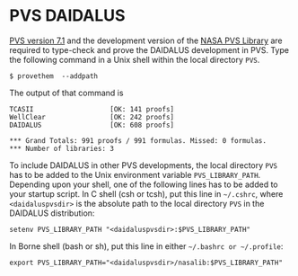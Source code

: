 PVS DAIDALUS
==

[PVS version 7.1](http://pvs.csl.sri.com) and the development version
of the [NASA PVS Library](https://github.com/nasa/pvslib) are required
to type-check and prove the DAIDALUS development in PVS. Type the following
command in a Unix shell within the local directory `PVS`.

```
$ provethem  --addpath
```

The output of that command is

```
TCASII                   [OK: 141 proofs]
WellClear                [OK: 242 proofs]
DAIDALUS                 [OK: 608 proofs]

*** Grand Totals: 991 proofs / 991 formulas. Missed: 0 formulas.
*** Number of libraries: 3
```

To include DAIDALUS in other PVS developments, the local directory
`PVS` has to be added to the Unix environment variable
`PVS_LIBRARY_PATH`.  Depending upon your shell, one of the following lines
has to be added to your startup script.  In C shell (csh or tcsh), put this line in
`~/.cshrc`, where `<daidaluspvsdir>` is the absolute path to the local
directory `PVS` in the DAIDALUS distribution:

~~~
setenv PVS_LIBRARY_PATH "<daidaluspvsdir>:$PVS_LIBRARY_PATH"
~~~

In Borne shell (bash or sh), put this line in either `~/.bashrc or ~/.profile`:

~~~
export PVS_LIBRARY_PATH="<daidaluspvsdir>/nasalib:$PVS_LIBRARY_PATH"
~~~

